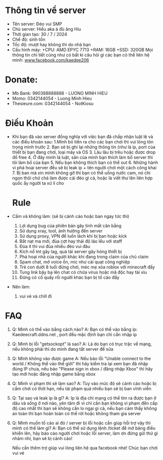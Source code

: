 # Thông tin về server
  - Tên server: Đéo vui SMP
  - Chủ server: Hiếu aka á đù ăng Híu
  - Thời gian tạo: 30 / 7 / 2024
  - Chế độ: sinh tồn
  - Tốc độ: mượt hay không thì do nhà bạn
  - Cấu hình máy: +CPU: AMD EPYC 7713
                  +RAM: 16GB
                  +SSD: 320GB
Mọi thông tin chi tiết cũng như có bất kì câu hỏi gì các bạn có thể liên hệ mình: www.facebook.com/kaedee206



# Donate:
- Mb Bank: 990388888888 - LUONG MINH HIEU
- Momo: 0342144054 - Luong Minh Hieu
- Thesieure.com: 0342144054 - NotKiosu



# Điều Khoản
- Khi bạn đã vào server đồng nghĩa với việc bạn đã chấp nhận luật lệ và các điều khoản sau:
  1.Mình bỏ tiền ra cho các bạn chơi thì vui lòng tôn trọng mình trước
  2. Bạn sẽ bị ghi lại những thông tin (như là ip, port của thiết bị bạn đang chơi, loại máy và OS
  3. Lâu lâu bị trêu hoặc được drop đồ free
  4. Ở đây mình là luật, sân của mình bạn thích làm bố server thì tôi làm bố của bạn
  5. Nếu bạn không thích bạn có thể out
  6. Những hành vi phá hoại server đều sẽ bị leak ip + tên người chơi một cách công khai
  7. Bị ban mà xin mình không gỡ thì bạn có thể uống nước cam, nó chi ngon thôi chứ chả làm được cái đéo gì cả, hoặc là viết thư lên liên hợp quốc ấy người ta xử lí cho
 
  # Rule
 - Cấm và không làm: (sẽ bị cảnh cáo hoặc ban ngay tức thì)
   1. Lợi dụng bug của phiên bản gây tinh mất cân bằng
   2. Sử dụng xray, tool, ảnh hưởng đến server
   3. Sử dụng proxy, VPN để luồn lách khi bị ban hoặc kick
   4. Bắt nạt ma mới, đùa cợt hay thái độ láo lếu với staff
   5. Đùa ít thì vui đùa nhiều đéo vui đâu
   6. Kích nổ tnt gây lag, quá tải server gây hỏng thiết bị
   7. Phá hoại nhà của người khác khi đang trong claim của chủ claim
   8. Spam chat, mở voice ồn, mic như cái quạt công nghiệp
   9. Trẻ con dưới 8 tuổi đừng chơi, méc mẹ xóa roblox với minecraft đấy
   10. Tung link bậy bạ lên chat có chứa virus hoặc mã độc hay tài xỉu
   11. Đừng có cố quấy rối người khác bạn bị tố cáo đấy
  
- Nên làm:
  1. vui vẻ và chill đi
 



# FAQ
1. Q: Mình có thể vào bằng cách nào?
   A: Bạn có thể vào bằng ip: Kaedeecraft.ddns.net , port đều mặc định bạn chỉ cần nhập ip
2. Q: Mình bị lỗi "getsockopt" là sao?
   A: Là do bạn có trục trặc về mạng, nếu không phải thì do mình đang tắt server để sửa
3. Q: Mình không vào được game
   A: Nếu báo lỗi "Unable connect to the world / Không thể vào thế giới" thì hãy kiểm tra lại xem bạn đã nhập đúng IP chưa, nếu báo "Please sign in xbox / đăng nhập Xbox" thì hãy tạo mới hoặc đăng nhập game bằng xbox
4. Q: Mình vi phạm thì sẽ làm sao?
   A: Tùy vào mức độ sẽ cảnh cáo hoặc bị cấm chơi có thời hạn, nếu tái phạm quá nhiều bạn sẽ bị ban vĩnh viễn
5. Q: Tại sao và leak ip là gì?
   A: Ip là địa chỉ mạng có thể tìm ra được bạn ở dâu và sống ở nơi nào, yên tâm đi vì chỉ cần bạn không vi phạm đến cấp độ cao nhất thì bạn sẽ không cần lo ngại gì cả, nếu bạn cảm thấy không an toàn thì bạn hoàn toàn có thể rời hoặc không tham gia server
6. Q: Mình muốn tố cáo ai đó / server bị lỗi hoặc cần giúp hỗi trợ vậy thì mình có thể làm gì?
   A: Bạn có thể sử dụng lệnh /ticket để mở bảng điều khiển lên, hãy báo cáo người chơi hoặc lỗi server, làm ơn đừng gửi thứ gì nhảm nhí, bạn sẽ bị cảnh cáo!


   Nếu cần thêm trợ giúp vui lòng liên hệ qua facebook nhé! Chúc bạn chơi vui vẻ
